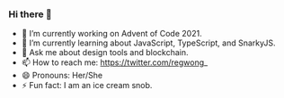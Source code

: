 ### Hi there 👋


- 🔭 I’m currently working on Advent of Code 2021.
- 🌱 I’m currently learning about JavaScript, TypeScript, and SnarkyJS.
- 💬 Ask me about design tools and blockchain.
- 📫 How to reach me: https://twitter.com/regwong_
- 😄 Pronouns: Her/She
- ⚡ Fun fact: I am an ice cream snob.
